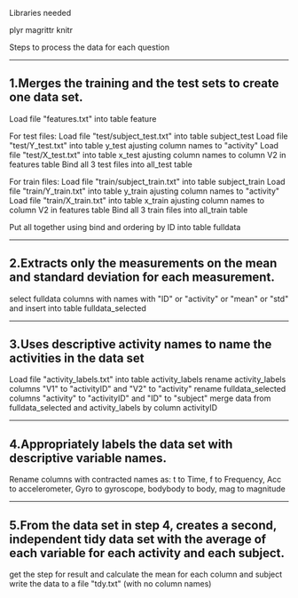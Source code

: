 Libraries needed

 plyr
 magrittr
 knitr

Steps to process the data for each question

---------------------------------------------------------------
1.Merges the training and the test sets to create one data set.
---------------------------------------------------------------

Load file "features.txt" into table feature 

For test files:
Load file "test/subject_test.txt" into table subject_test
Load file "test/Y_test.txt" into table y_test ajusting column names to "activity"
Load file "test/X_test.txt" into table x_test ajusting column names to column V2 in features table
Bind all 3 test files into all_test table

For train files:
Load file "train/subject_train.txt" into table subject_train
Load file "train/Y_train.txt" into table y_train ajusting column names to "activity"
Load file "train/X_train.txt" into table x_train ajusting column names to column V2 in features table
Bind all 3 train files into all_train table

Put all together using bind and ordering by ID into table fulldata

---------------------------------------------------------------
 2.Extracts only the measurements on the mean and standard 
    deviation for each measurement. 
---------------------------------------------------------------

select fulldata columns with names with "ID" or "activity" or "mean" or "std" and insert into table fulldata_selected

---------------------------------------------------------------
 3.Uses descriptive activity names to name the activities in the data set
---------------------------------------------------------------

Load file "activity_labels.txt" into table activity_labels
rename activity_labels columns "V1" to "activityID" and "V2" to "activity"
rename fulldata_selected columns "activity" to "activityID" and "ID" to "subject"
merge data from fulldata_selected and activity_labels by column activityID

---------------------------------------------------------------
 4.Appropriately labels the data set with descriptive variable names. 
---------------------------------------------------------------
Rename columns with contracted names as: t to Time, f to Frequency, Acc to accelerometer, 
Gyro to gyroscope, bodybody to body, mag to magnitude

---------------------------------------------------------------
 5.From the data set in step 4, creates a second, independent tidy data
   set with the average of each variable for each activity and each subject.
---------------------------------------------------------------
get the step for result and calculate the mean for each column and subject
write the data to a file "tdy.txt" (with no column names)

